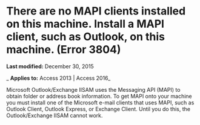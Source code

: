 
# There are no MAPI clients installed on this machine. Install a MAPI client, such as Outlook, on this machine. (Error 3804)

 **Last modified:** December 30, 2015

 _ **Applies to:** Access 2013 | Access 2016_

Microsoft Outlook/Exchange IISAM uses the Messaging API (MAPI) to obtain folder or address book information. To get MAPI onto your machine you must install one of the Microsoft e-mail clients that uses MAPI, such as Outlook Client, Outlook Express, or Exchange Client. Until you do this, the Outlook/Exchange IISAM cannot work.

